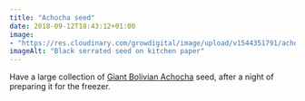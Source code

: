```yaml
---
title: "Achocha seed"
date: 2018-09-12T18:43:12+01:00
image: 
- "https://res.cloudinary.com/growdigital/image/upload/v1544351791/achocha-43730967665.jpg"
imageAlt: "Black serrated seed on kitchen paper"
---
```


Have a large collection of [Giant Bolivian Achocha](http://www.realseeds.co.uk/cucumberrelatives.html) seed, after a night of preparing it for the freezer.
